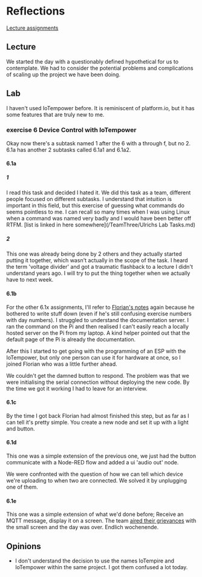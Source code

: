# Reflections

[Lecture assignments](/Jorrit/assignments/week1/lecture5.md)

## Lecture
We started the day with a questionably defined hypothetical for us to contemplate. We had to consider the potential problems and complications of scaling up the project we have been doing.

## Lab
I haven't used IoTempower before. It is reminiscent of platform.io, but it has some features that are truly new to me.

### exercise 6 Device Control with IoTempower
Okay now there's a subtask named 1 after the 6 with a through f, but no 2. 6.1a has another 2 subtasks called 6.1a1 and 6.1a2.

#### 6.1a

##### 1
I read this task and decided I hated it. We did this task as a team, different people focused on different subtasks. I understand that intuition is important in this field, but this exercise of guessing what commands do seems pointless to me. I can recall so many times when I was using Linux when a command was named very badly and I would have been better off RTFM. [list is linked in here somewhere](/TeamThree/Ulrichs Lab Tasks.md)

##### 2
This one was already being done by 2 others and they actually started putting it together, which wasn't actually in the scope of the task.
I heard the term 'voltage divider' and got a traumatic flashback to a lecture I didn't understand years ago. I will try to put the thing together when we actually have to next week.

#### 6.1b
For the other 6.1x assignments, I'll refer to [Florian's notes](/Florian/exercises/exercise05/README.md) again because he bothered to write stuff down (even if he's still confusing exercise numbers with day numbers).
I struggled to understand the documentation server. I ran the command on the Pi and then realised I can't easily reach a locally hosted server on the Pi from my laptop. A kind helper pointed out that the default page of the Pi is already the documentation.

After this I started to get going with the programming of an ESP with the IoTempower, but only one person can use it for hardware at once, so I joined Florian who was a little further ahead.

We couldn't get the damned button to respond. The problem was that we were initialising the serial connection without deploying the new code. By the time we got it working I had to leave for an interview.

#### 6.1c
By the time I got back Florian had almost finished this step, but as far as I can tell it's pretty simple. You create a new node and set it up with a light and button.

#### 6.1d
This one was a simple extension of the previous one, we just had the button communicate with a Node-RED flow and added a ui 'audio out' node.

We were confronted with the question of how we can tell which device we're uploading to when two are connected. We solved it by unplugging one of them.

#### 6.1e
This one was a simple extension of what we'd done before; Receive an MQTT message, display it on a screen. The team [aired their grievances](/Florian/pictures/exercise05/OLED_Screen.jpg) with the small screen and the day was over. Endlich wochenende.

## Opinions

- I don't understand the decision to use the names IoTempire and IoTempower within the same project. I got them confused a lot today.
